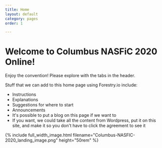 ```yaml
---
title: Home
layout: default
category: pages
order: 1

---
```

# Welcome to Columbus NASFiC 2020 Online!

Enjoy the convention! Please explore with the tabs in the header.

Stuff that we can add to this home page using Forestry.io include:

* Instructions
* Explanations
* Suggestions for where to start
* Announcements
* It's possible to put a blog on this page if we want to
* If you want, we could take all the content from Wordpress, put it on this site, and make it so you don't have to click the agreement to see it

{% include full_width_image.html filename="Columbus-NASFIC-2020_landing_image.png" height="50rem" %}